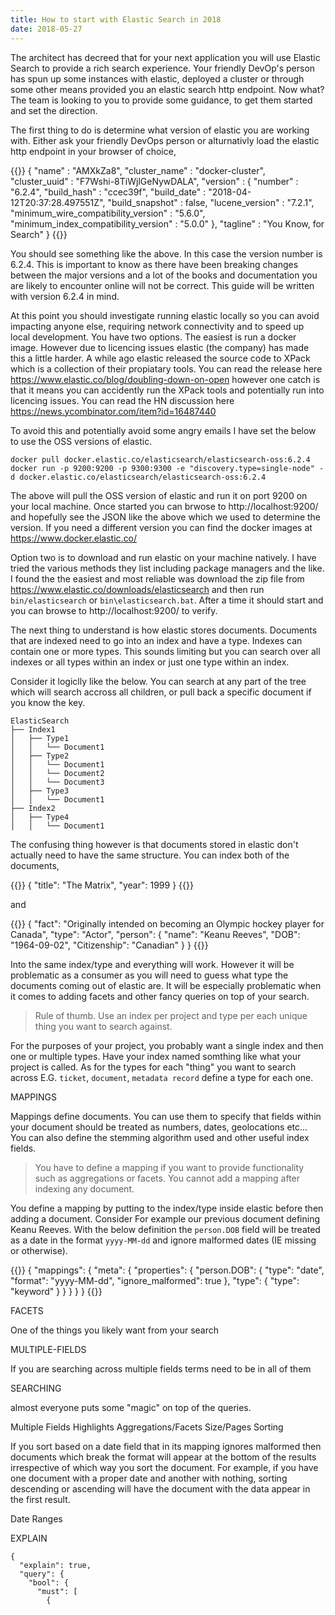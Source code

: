 ```yaml
---
title: How to start with Elastic Search in 2018
date: 2018-05-27
---
```


The architect has decreed that for your next application you will use Elastic Search to provide a rich search experience. Your friendly DevOp's person has spun up some instances with elastic, deployed a cluster or through some other means provided you an elastic search http endpoint. Now what? The team is looking to you to provide some guidance, to get them started and set the direction.

The first thing to do is determine what version of elastic you are working with. Either ask your friendly DevOps person or alturnativly load the elastic http endpoint in your browser of choice,

{{<highlight json>}}
{
  "name" : "AMXkZa8",
  "cluster_name" : "docker-cluster",
  "cluster_uuid" : "F7Wshi-8TiWjlGeNywDALA",
  "version" : {
    "number" : "6.2.4",
    "build_hash" : "ccec39f",
    "build_date" : "2018-04-12T20:37:28.497551Z",
    "build_snapshot" : false,
    "lucene_version" : "7.2.1",
    "minimum_wire_compatibility_version" : "5.6.0",
    "minimum_index_compatibility_version" : "5.0.0"
  },
  "tagline" : "You Know, for Search"
}
{{</highlight>}}

You should see something like the above. In this case the version number is 6.2.4. This is important to know as there have been breaking changes between the major versions and a lot of the books and documentation you are likely to encounter online will not be correct. This guide will be written with version 6.2.4 in mind.

At this point you should investigate running elastic locally so you can avoid impacting anyone else, requiring network connectivity and to speed up local development. You have two options. The easiest is run a docker image. However due to licencing issues elastic (the company) has made this a little harder. A while ago elastic released the source code to XPack which is a collection of their propiatary tools. You can read the release here https://www.elastic.co/blog/doubling-down-on-open however one catch is that it means you can accidently run the XPack tools and potentially run into licencing issues. You can read the HN discussion here https://news.ycombinator.com/item?id=16487440

To avoid this and potentially avoid some angry emails I have set the below to use the OSS versions of elastic.

```
docker pull docker.elastic.co/elasticsearch/elasticsearch-oss:6.2.4
docker run -p 9200:9200 -p 9300:9300 -e "discovery.type=single-node" -d docker.elastic.co/elasticsearch/elasticsearch-oss:6.2.4
```

The above will pull the OSS version of elastic and run it on port 9200 on your local machine. Once started you can brwose to http://localhost:9200/ and hopefully see the JSON like the above which we used to determine the version. If you need a different version you can find the docker images at https://www.docker.elastic.co/

Option two is to download and run elastic on your machine natively. I have tried the various methods they list including package managers and the like. I found the the easiest and most reliable was download the zip file from https://www.elastic.co/downloads/elasticsearch and then run `bin/elasticsearch` or `bin\elasticsearch.bat`. After a time it should start and you can browse to http://localhost:9200/ to verify.

The next thing to understand is how elastic stores documents. Documents that are indexed need to go into an index and have a type. Indexes can contain one or more types. This sounds limiting but you can search over all indexes or all types within an index or just one type within an index.

Consider it logiclly like the below. You can search at any part of the tree which will search accross all children, or pull back a specific document if you know the key.

```
ElasticSearch
├── Index1
│   ├── Type1
│   │   └── Document1
│   ├── Type2
│   │   └── Document1
│   │   └── Document2
│   │   └── Document3
│   ├── Type3
│   │   └── Document1
├── Index2
│   ├── Type4
│   │   └── Document1
```

The confusing thing however is that documents stored in elastic don't actually need to have the same structure. You can index both of the documents,

{{<highlight json>}}
{
  "title": "The Matrix",
  "year": 1999
}
{{</highlight>}}

and

{{<highlight json>}}
{
  "fact": "Originally intended on becoming an Olympic hockey player for Canada",
  "type": "Actor",
  "person": {
    "name": "Keanu Reeves",
    "DOB": "1964-09-02",
    "Citizenship": "Canadian"
  }
}
{{</highlight>}}

Into the same index/type and everything will work. However it will be problematic as a consumer as you will need to guess what type the documents coming out of elastic are. It will be especially problematic when it comes to adding facets and other fancy queries on top of your search.

> Rule of thumb. Use an index per project and type per each unique thing you want to search against.

For the purposes of your project, you probably want a single index and then one or multiple types. Have your index named somthing like what your project is called. As for the types for each "thing" you want to search across E.G. `ticket`, `document`, `metadata record` define a type for each one.


MAPPINGS

Mappings define documents. You can use them to specify that fields within your document should be treated as numbers, dates, geolocations etc... You can also define the stemming algorithm used and other useful index fields.

> You have to define a mapping if you want to provide functionality such as aggregations or facets. You cannot add a mapping after indexing any document.

You define a mapping by putting to the index/type inside elastic before then adding a document. Consider For example our previous document defining Keanu Reeves. With the below definition the `person.DOB` field will be treated as a date in the format `yyyy-MM-dd` and ignore malformed dates (IE missing or otherwise).

{{<highlight json>}}
{
  "mappings": {
    "meta": {
      "properties": {
        "person.DOB": { 
          "type": "date",
          "format": "yyyy-MM-dd",
          "ignore_malformed": true
        },
        "type": { 
          "type": "keyword"
        }
      }
    }
  }
}
{{</highlight>}}

FACETS

One of the things you likely want from your search


MULTIPLE-FIELDS

If you are searching across multiple fields terms need to be in all of them


SEARCHING

almost everyone puts some "magic" on top of the queries.

Multiple Fields
Highlights
Aggregations/Facets
Size/Pages
Sorting

If you sort based on a date field that in its mapping ignores malformed then documents which break the format will appear at the bottom of the results irrespective of which way you sort the document. For example, if you have one document with a proper date and another with nothing, sorting descending or ascending will have the document with the data appear in the first result.

Date Ranges


EXPLAIN

```
{
  "explain": true,
  "query": {
    "bool": {
      "must": [
        {
```